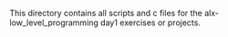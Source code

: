 This directory contains all scripts and c files for the alx-low_level_programming
day1 exercises or projects.

